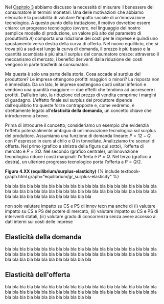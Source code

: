 






Nel <a href="{{ site.baseurl }}/it/I/2/4">Capitolo 3</a> abbiamo discusso la necessità di misurare il benessere del consumatore in termini monetari. Una delle motivazioni che abbiamo elencato è la possibilità di valutare l’impatto sociale di un’innovazione tecnologica. A questo punto della trattazione, il motivo dovrebbe essere chiaro: un progresso tecnologico (ovvero, nel linguaggio del nostro semplice modello di produzione, un valore più alto del parametro di produttività $A$) comporta una riduzione dei costi per le imprese e quindi uno spostamento verso destra della curva di offerta. Nel nuovo equilibrio, che si trova più a sud-est lungo la curva di domanda, il prezzo è più basso e la quantità scambiata è più alta.Il surplus del consumatore cresce: attraverso il meccanismo di mercato, i benefici derivanti dalla riduzione dei costi vengono in parte trasferiti ai consumatori.

Ma questa è solo una parte della storia. Cosa accade al surplus del produttore? Le imprese ottengono profitti maggiori o minori? La risposta non è immediata. Da un lato, le imprese sostengono costi unitari inferiori e vendono una quantità maggiore — due effetti che tendono ad accrescere i profitti. Dall’altro lato, la riduzione del prezzo di vendita comprime i margini di guadagno. L'effetto finale sul surplus del produttore dipende dall’equilibrio tra queste forze contrapposte e, come vedremo, è strettamente legato all’<b>elasticità della domanda</b>, un concetto chiave che introdurremo a breve.

Prima di introdurre il concetto, consideriamo un esempio che evidenzia l’effetto potenzialmente ambiguo di un’innovazione tecnologica sul surplus del produttore. Assumiamo una funzione di domanda lineare: $P = 12 - Q$, con $P$ espresso in euro al chilo e $Q$ in tonnellate. Analizziamo tre scenari di offerta. Nel primo (grafico a sinistra della figura qui sotto), l’offerta di mercato è  $P = 2Q$. Nel secondo (grafico centrale), un’innovazione tecnologica riduce i costi marginali: l’offerta è $P = Q$. Nel terzo (grafico a destra), un ulteriore progresso tecnologico porta l’offerta a $P = Q/2$.

<a id="gr_equilibrium/surplus-elasticity"><strong>Figura 4.XX (equilibrium/surplus-elasticity)</strong></a>
{% include textbook-graph.html graph="equilibrium/gr_surplus-elasticity" %}


bla bla bla bla bla bla bla bla bla bla bla bla bla bla bla bla bla bla bla bla bla bla bla bla bla bla bla bla bla bla bla bla bla bla bla bla bla bla bla bla bla bla bla bla bla bla bla bla bla bla bla bla bla bla 

non solo valutare impatto su CS e PS di innov tecn ma anche di (i) valutare impatto su CS e PS del potere di mercato, (ii) valutare impatto su CS e PS di interventi statali, (iii) valutare grado di concorrenza senza avere accesso ai dati interni sui costi delle imprese




<h2 id="subsec_elasticity-expenditure">Elasticità della domanda</h2>

bla bla bla bla bla bla bla bla bla bla bla bla bla bla bla bla bla bla bla bla bla bla bla bla bla bla bla bla bla bla bla bla bla bla bla bla bla bla bla bla bla bla bla bla bla bla bla bla bla bla bla bla bla bla 











<h2 id="subsec_elasticity-supply">Elasticità dell'offerta</h2>

bla bla bla bla bla bla bla bla bla bla bla bla bla bla bla bla bla bla bla bla bla bla bla bla bla bla bla bla bla bla bla bla bla bla bla bla bla bla bla bla bla bla bla bla bla bla bla bla bla bla bla bla bla bla 